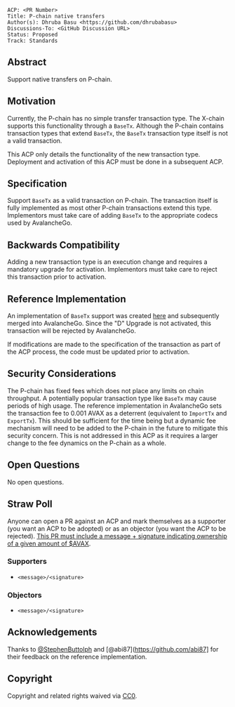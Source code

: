 ```text
ACP: <PR Number>
Title: P-chain native transfers
Author(s): Dhruba Basu <https://github.com/dhrubabasu>
Discussions-To: <GitHub Discussion URL>
Status: Proposed
Track: Standards
```

## Abstract

Support native transfers on P-chain.

## Motivation

Currently, the P-chain has no simple transfer transaction type. The X-chain supports this functionality through a `BaseTx`. Although the P-chain contains transaction types that extend `BaseTx`, the `BaseTx` transaction type itself is not a valid transaction.

This ACP only details the functionality of the new transaction type. Deployment and activation of this ACP must be done in a subsequent ACP.

## Specification

Support `BaseTx` as a valid transaction on P-chain. The transaction itself is fully implemented as most other P-chain transactions extend this type. Implementors must take care of adding `BaseTx` to the appropriate codecs used by AvalancheGo.

## Backwards Compatibility

Adding a new transaction type is an execution change and requires a mandatory upgrade for activation. Implementors must take care to reject this transaction prior to activation.

## Reference Implementation

An implementation of `BaseTx` support was created [here](https://github.com/ava-labs/avalanchego/pull/2232) and subsequently merged into AvalancheGo. Since the "D" Upgrade is not activated, this transaction will be rejected by AvalancheGo.

If modifications are made to the specification of the transaction as part of the ACP process, the code must be updated prior to activation.

## Security Considerations

The P-chain has fixed fees which does not place any limits on chain throughput. A potentially popular transaction type like `BaseTx` may cause periods of high usage. The reference implementation in AvalancheGo sets the transaction fee to 0.001 AVAX as a deterrent (equivalent to `ImportTx` and `ExportTx`). This should be sufficient for the time being but a dynamic fee mechanism will need to be added to the P-chain in the future to mitigate this security concern. This is not addressed in this ACP as it requires a larger change to the fee dynamics on the P-chain as a whole.

## Open Questions

No open questions.

## Straw Poll

Anyone can open a PR against an ACP and mark themselves as a supporter (you want an ACP to be adopted) or as an objector (you want the ACP to be rejected). [This PR must include a message + signature indicating ownership of a given amount of $AVAX](https://github.com/avalanche-foundation/ACPs#acp-straw-poll).

### Supporters
* `<message>/<signature>`

### Objectors
* `<message>/<signature>`

## Acknowledgements

Thanks to [@StephenButtolph](https://github.com/StephenButtolph) and [@abi87](https://github.com/abi87] for their feedback on the reference implementation.

## Copyright

Copyright and related rights waived via [CC0](https://creativecommons.org/publicdomain/zero/1.0/).